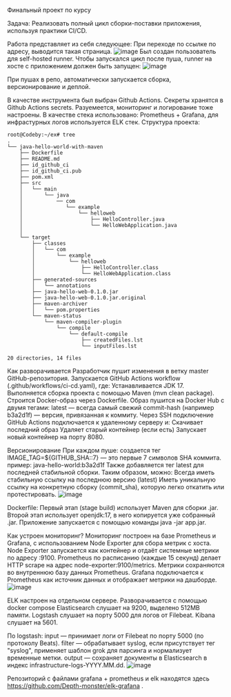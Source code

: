 Финальный проект по курсу

Задача:
Реализовать полный цикл сборки-поставки приложения, используя
практики CI/CD.

Работа представляет из себя следующее:
При переходе по ссылке по адресу, выводится такая страница.
![image](https://github.com/user-attachments/assets/a20253aa-d3a5-4a41-b64d-3ab0213762ec)
Был создан пользователь для self-hosted runner. Чтобы запускался цикл после пуша, runner на хосте с приложением должен быть запущен:
![image](https://github.com/user-attachments/assets/335ff912-afdb-4520-8f36-7608ec670a9d)

При пушах в репо, автоматически запускается сборка, версионирование и деплой.

В качестве инструмента был выбран Github Actions.
Секреты хранятся в Github Actions secrets.
Разуемеется, мониторинг и логирование тоже настроены. В качестве стека использовано: Prometheus + Grafana, для инфрастурных логов используется ELK стек.
Структура проекта:
```
root@Codeby:~/ex# tree
.
└── java-hello-world-with-maven
    ├── Dockerfile
    ├── README.md
    ├── id_github_ci
    ├── id_github_ci.pub
    ├── pom.xml
    ├── src
    │   └── main
    │       └── java
    │           ── com
    │              └── example
    │                  └── helloweb
    │                      ├── HelloController.java
    │                      └── HelloWebApplication.java
    │           
    └── target
        ├── classes
        │   └── com
        │       └── example
        │           └── helloweb
        │               ├── HelloController.class
        │               └── HelloWebApplication.class
        ├── generated-sources
        │   └── annotations
        ├── java-hello-web-0.1.0.jar
        ├── java-hello-web-0.1.0.jar.original
        ├── maven-archiver
        │   └── pom.properties
        └── maven-status
            └── maven-compiler-plugin
                └── compile
                    └── default-compile
                        ├── createdFiles.lst
                        └── inputFiles.lst

20 directories, 14 files
```
 Как разворачивается
Разработчик пушит изменения в ветку master GitHub-репозитория.
Запускается GitHub Actions workflow (.github/workflows/ci-cd.yaml), где:
Устанавливается JDK 17.
Выполняется сборка проекта с помощью Maven (mvn clean package).
Строится Docker-образ через Dockerfile.
Образ пушится на Docker Hub с двумя тегами:
latest — всегда самый свежий
commit-hash (например b3a2d1f) — версия, привязанная к коммиту.
Через SSH подключение GitHub Actions подключается к удаленному серверу и:
Скачивает последний образ
Удаляет старый контейнер (если есть)
Запускает новый контейнер на порту 8080.

Версионирование
При каждом пуше:
создается тег IMAGE_TAG=${GITHUB_SHA::7} — это первые 7 символов SHA коммита.
пример: java-hello-world:b3a2d1f
Также добавляется тег latest для последней стабильной сборки.
Таким образом, можно:
Всегда иметь стабильную ссылку на последнюю версию (latest)
Иметь уникальную ссылку на конкретную сборку (commit_sha), которую легко откатить или протестировать.
![image](https://github.com/user-attachments/assets/a2b0f0b6-2e21-4d6d-8373-30aa2453324e)

Dockerfile:
Первый этап (stage build) использует Maven для сборки .jar.
Второй этап использует openjdk:17, в него копируется уже собранный .jar.
Приложение запускается с помощью команды java -jar app.jar.

Как устроен мониторинг?
Мониторинг построен на базе Prometheus и Grafana, с использованием Node Exporter для сбора метрик с хоста.
Node Exporter запускается как контейнер и отдаёт системные метрики по адресу :9100. Prometheus по расписанию (каждые 15 секунд) делает HTTP scrape на адрес node-exporter:9100/metrics. Метрики сохраняются во внутреннюю базу данных Prometheus. Grafana подключается к Prometheus как источник данных и отображает метрики на дашборде.
![image](https://github.com/user-attachments/assets/ceb62c09-4f4f-4c96-a80e-ef65a4a9b29f)

ELK настроен на отдельном сервере. Разворачивается с помощью docker compose 
Elasticsearch слушает на 9200, выделено 512MB памяти. Logstash слушает на порту 5000 для логов от Filebeat. Kibana слушает на 5601. 

По logstash:
input — принимает логи от Filebeat по порту 5000 (по протоколу Beats). filter — обрабатывает syslog, если присутствует тег "syslog", применяет шаблон grok для парсинга и нормализует временные метки. output — сохраняет документы в Elasticsearch в индекс infrastructure-logs-YYYY.MM.dd.
![image](https://github.com/user-attachments/assets/5b74a4f5-764c-47b1-a41d-acaa27786f58)

Репозиторий с файлами grafana + prometheus и elk находятся здесь https://github.com/Depth-monster/elk-grafana .
